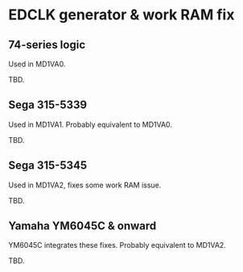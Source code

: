 # EDCLK generator & work RAM fix

## 74-series logic
Used in MD1VA0.

TBD.

## Sega 315-5339
Used in MD1VA1. Probably equivalent to MD1VA0.

TBD.

## Sega 315-5345
Used in MD1VA2, fixes some work RAM issue.

TBD.

## Yamaha YM6045C & onward
YM6045C integrates these fixes. Probably equivalent to MD1VA2.

TBD.
